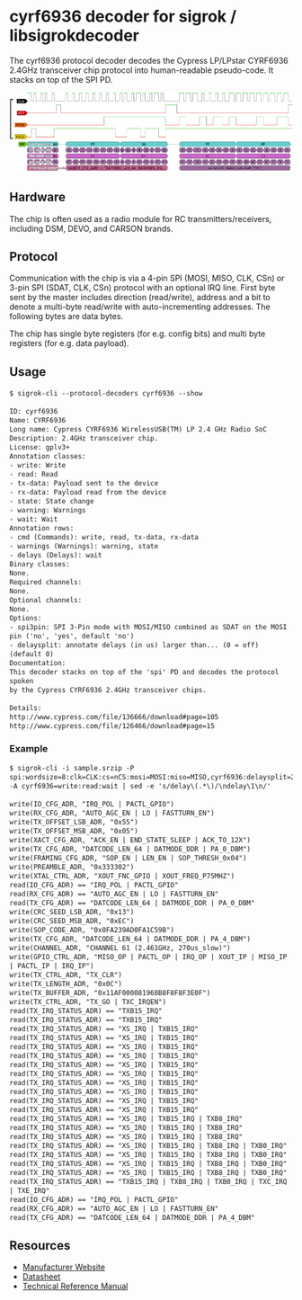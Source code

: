 # cyrf6936 decoder for sigrok / libsigrokdecoder

The cyrf6936 protocol decoder decodes the Cypress LP/LPstar CYRF6936 2.4GHz transceiver chip protocol into human-readable pseudo-code.
It stacks on top of the SPI PD.

![Pulseview screenshot cyrf6936 decoder](screenshot_pulseview.png)

## Hardware

The chip is often used as a radio module for RC transmitters/receivers, including DSM, DEVO, and CARSON brands.

## Protocol

Communication with the chip is via a 4-pin SPI (MOSI, MISO, CLK, CSn) or 3-pin SPI (SDAT, CLK, CSn) protocol with an optional IRQ line.
First byte sent by the master includes direction (read/write), address and a bit to denote a multi-byte read/write with auto-incrementing addresses.
The following bytes are data bytes.

The chip has single byte registers (for e.g. config bits) and multi byte registers (for e.g. data payload).

## Usage

```
$ sigrok-cli --protocol-decoders cyrf6936 --show

ID: cyrf6936
Name: CYRF6936
Long name: Cypress CYRF6936 WirelessUSB(TM) LP 2.4 GHz Radio SoC
Description: 2.4GHz transceiver chip.
License: gplv3+
Annotation classes:
- write: Write
- read: Read
- tx-data: Payload sent to the device
- rx-data: Payload read from the device
- state: State change
- warning: Warnings
- wait: Wait
Annotation rows:
- cmd (Commands): write, read, tx-data, rx-data
- warnings (Warnings): warning, state
- delays (Delays): wait
Binary classes:
None.
Required channels:
None.
Optional channels:
None.
Options:
- spi3pin: SPI 3-Pin mode with MOSI/MISO combined as SDAT on the MOSI pin ('no', 'yes', default 'no')
- delaysplit: annotate delays (in us) larger than... (0 = off) (default 0)
Documentation:
This decoder stacks on top of the 'spi' PD and decodes the protocol spoken
by the Cypress CYRF6936 2.4GHz transceiver chips.

Details:
http://www.cypress.com/file/136666/download#page=105
http://www.cypress.com/file/126466/download#page=15
```

### Example
```
$ sigrok-cli -i sample.srzip -P spi:wordsize=8:clk=CLK:cs=nCS:mosi=MOSI:miso=MISO,cyrf6936:delaysplit=2000 -A cyrf6936=write:read:wait | sed -e 's/delay\(.*\)/\ndelay\1\n/' 

write(IO_CFG_ADR, "IRQ_POL | PACTL_GPIO")
write(RX_CFG_ADR, "AUTO_AGC_EN | LO | FASTTURN_EN")
write(TX_OFFSET_LSB_ADR, "0x55")
write(TX_OFFSET_MSB_ADR, "0x05")
write(XACT_CFG_ADR, "ACK_EN | END_STATE_SLEEP | ACK_TO_12X")
write(TX_CFG_ADR, "DATCODE_LEN_64 | DATMODE_DDR | PA_0_DBM")
write(FRAMING_CFG_ADR, "SOP_EN | LEN_EN | SOP_THRESH_0x04")
write(PREAMBLE_ADR, "0x333302")
write(XTAL_CTRL_ADR, "XOUT_FNC_GPIO | XOUT_FREQ_P75MHZ")
read(IO_CFG_ADR) == "IRQ_POL | PACTL_GPIO"
read(RX_CFG_ADR) == "AUTO_AGC_EN | LO | FASTTURN_EN"
read(TX_CFG_ADR) == "DATCODE_LEN_64 | DATMODE_DDR | PA_0_DBM"
write(CRC_SEED_LSB_ADR, "0x13")
write(CRC_SEED_MSB_ADR, "0xEC")
write(SOP_CODE_ADR, "0x0FA239AD0FA1C59B")
write(TX_CFG_ADR, "DATCODE_LEN_64 | DATMODE_DDR | PA_4_DBM")
write(CHANNEL_ADR, "CHANNEL 61 (2.461GHz, 270us_slow)")
write(GPIO_CTRL_ADR, "MISO_OP | PACTL_OP | IRQ_OP | XOUT_IP | MISO_IP | PACTL_IP | IRQ_IP")
write(TX_CTRL_ADR, "TX_CLR")
write(TX_LENGTH_ADR, "0x0C")
write(TX_BUFFER_ADR, "0x11AF000081968B8F8F8F3E0F")
write(TX_CTRL_ADR, "TX_GO | TXC_IRQEN")
read(TX_IRQ_STATUS_ADR) == "TXB15_IRQ"
read(TX_IRQ_STATUS_ADR) == "TXB15_IRQ"
read(TX_IRQ_STATUS_ADR) == "XS_IRQ | TXB15_IRQ"
read(TX_IRQ_STATUS_ADR) == "XS_IRQ | TXB15_IRQ"
read(TX_IRQ_STATUS_ADR) == "XS_IRQ | TXB15_IRQ"
read(TX_IRQ_STATUS_ADR) == "XS_IRQ | TXB15_IRQ"
read(TX_IRQ_STATUS_ADR) == "XS_IRQ | TXB15_IRQ"
read(TX_IRQ_STATUS_ADR) == "XS_IRQ | TXB15_IRQ"
read(TX_IRQ_STATUS_ADR) == "XS_IRQ | TXB15_IRQ"
read(TX_IRQ_STATUS_ADR) == "XS_IRQ | TXB15_IRQ"
read(TX_IRQ_STATUS_ADR) == "XS_IRQ | TXB15_IRQ"
read(TX_IRQ_STATUS_ADR) == "XS_IRQ | TXB15_IRQ"
read(TX_IRQ_STATUS_ADR) == "XS_IRQ | TXB15_IRQ | TXB8_IRQ"
read(TX_IRQ_STATUS_ADR) == "XS_IRQ | TXB15_IRQ | TXB8_IRQ"
read(TX_IRQ_STATUS_ADR) == "XS_IRQ | TXB15_IRQ | TXB8_IRQ"
read(TX_IRQ_STATUS_ADR) == "XS_IRQ | TXB15_IRQ | TXB8_IRQ | TXB0_IRQ"
read(TX_IRQ_STATUS_ADR) == "XS_IRQ | TXB15_IRQ | TXB8_IRQ | TXB0_IRQ"
read(TX_IRQ_STATUS_ADR) == "XS_IRQ | TXB15_IRQ | TXB8_IRQ | TXB0_IRQ"
read(TX_IRQ_STATUS_ADR) == "XS_IRQ | TXB15_IRQ | TXB8_IRQ | TXB0_IRQ"
read(TX_IRQ_STATUS_ADR) == "TXB15_IRQ | TXB8_IRQ | TXB0_IRQ | TXC_IRQ | TXE_IRQ"
read(IO_CFG_ADR) == "IRQ_POL | PACTL_GPIO"
read(RX_CFG_ADR) == "AUTO_AGC_EN | LO | FASTTURN_EN"
read(TX_CFG_ADR) == "DATCODE_LEN_64 | DATMODE_DDR | PA_4_DBM"
```

## Resources
* [Manufacturer Website](http://www.cypress.com/part/cyrf6936-40ltxc)
* [Datasheet](http://www.cypress.com/file/126466/download)
* [Technical Reference Manual](http://www.cypress.com/file/136666/download)

